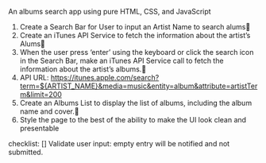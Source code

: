 An albums search app using pure HTML, CSS, and JavaScript

1. Create a Search Bar for User to input an Artist Name to search alums 
2. Create an iTunes API Service to fetch the information about the artist’s Alums	
3. When the user press ‘enter’ using the keyboard or click the search icon in the Search Bar, make an iTunes API Service call to fetch the information about the artist’s albums.	
4. API 	URL: https://itunes.apple.com/search?term=${ARTIST_NAME}&media=music&entity=album&attribute=artistTerm&limit=200
5. Create an Albums List to display the list of albums, including the album name and cover.
6. Style the page to the best of the ability to make the UI look clean and presentable

checklist:
  [] Validate user input: empty entry will be notified and not submitted.



